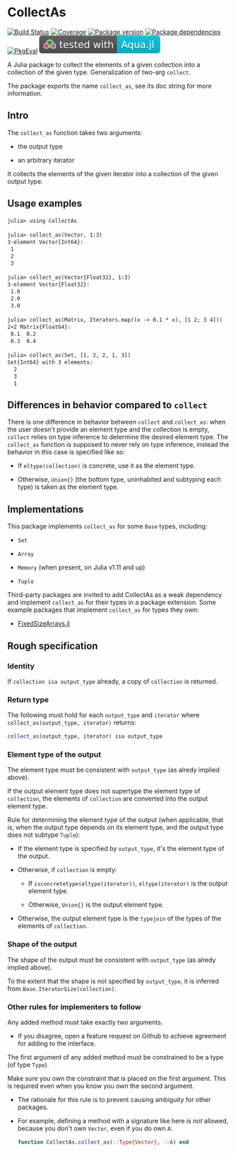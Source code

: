# CollectAs

[![Build Status](https://github.com/JuliaCollections/CollectAs.jl/actions/workflows/CI.yml/badge.svg?branch=main)](https://github.com/JuliaCollections/CollectAs.jl/actions/workflows/CI.yml?query=branch%3Amain)
[![Coverage](https://codecov.io/gh/JuliaCollections/CollectAs.jl/branch/main/graph/badge.svg)](https://codecov.io/gh/JuliaCollections/CollectAs.jl)
[![Package version](https://juliahub.com/docs/General/CollectAs/stable/version.svg)](https://juliahub.com/ui/Packages/General/CollectAs)
[![Package dependencies](https://juliahub.com/docs/General/CollectAs/stable/deps.svg)](https://juliahub.com/ui/Packages/General/CollectAs?t=2)
[![PkgEval](https://JuliaCI.github.io/NanosoldierReports/pkgeval_badges/C/CollectAs.svg)](https://JuliaCI.github.io/NanosoldierReports/pkgeval_badges/C/CollectAs.html)
[![Aqua](https://raw.githubusercontent.com/JuliaTesting/Aqua.jl/master/badge.svg)](https://github.com/JuliaTesting/Aqua.jl)

A Julia package to collect the elements of a given collection into a collection of the given type. Generalization of two-arg `collect`.

The package exports the name `collect_as`, see its doc string for more information.

## Intro

The `collect_as` function takes two arguments:

* the output type

* an arbitrary iterator

It collects the elements of the given iterator into a collection of the given output type.

## Usage examples

```julia-repl
julia> using CollectAs

julia> collect_as(Vector, 1:3)
3-element Vector{Int64}:
 1
 2
 3

julia> collect_as(Vector{Float32}, 1:3)
3-element Vector{Float32}:
 1.0
 2.0
 3.0

julia> collect_as(Matrix, Iterators.map((x -> 0.1 * x), [1 2; 3 4]))
2×2 Matrix{Float64}:
 0.1  0.2
 0.3  0.4

julia> collect_as(Set, [1, 2, 2, 1, 3])
Set{Int64} with 3 elements:
  2
  3
  1
```

## Differences in behavior compared to `collect`

There is one difference in behavior between `collect` and `collect_as`: when the user doesn't provide an element type and the collection is empty, `collect` relies on type inference to determine the desired element type. The `collect_as` function is supposed to never rely on type inference, instead the behavior in this case is specified like so:

* If `eltype(collection)` is concrete, use it as the element type.

* Otherwise, `Union{}` (the bottom type, uninhabited and subtyping each type) is taken as the element type.

## Implementations

This package implements `collect_as` for some `Base` types, including:

* `Set`

* `Array`

* `Memory` (when present, on Julia v1.11 and up)

* `Tuple`

Third-party packages are invited to add CollectAs as a weak dependency and implement `collect_as` for their types in a package extension. Some example packages that implement `collect_as` for types they own:

* [FixedSizeArrays.jl](https://github.com/JuliaArrays/FixedSizeArrays.jl)

## Rough specification

### Identity

If `collection isa output_type` already, a copy of `collection` is returned.

### Return type

The following must hold for each `output_type` and `iterator` where `collect_as(output_type, iterator)` returns:

```julia
collect_as(output_type, iterator) isa output_type
```

### Element type of the output

The element type must be consistent with `output_type` (as alredy implied above).

If the output element type does not supertype the element type of `collection`, the elements of `collection` are converted into the output element type.

Rule for determining the element type of the output (when applicable, that is, when the output type depends on its element type, and the output type does not subtype `Tuple`):

* If the element type is specified by `output_type`, it's the element type of the output.

* Otherwise, if `collection` is empty:

    * If `isconcretetype(eltype(iterator))`, `eltype(iterator)` is the output element type.

    * Otherwise, `Union{}` is the output element type.

* Otherwise, the output element type is the `typejoin` of the types of the elements of `collection`.

### Shape of the output

The shape of the output must be consistent with `output_type` (as alredy implied above).

To the extent that the shape is not specified by `output_type`, it is inferred from `Base.IteratorSize(collection)`.

### Other rules for implementers to follow

Any added method must take exactly two arguments.

* If you disagree, open a feature request on Github to achieve agreement for adding to the interface.

The first argument of any added method must be constrained to be a type (of type `Type`).

Make sure you own the constraint that is placed on the first argument. This is required even when you know you own the second argument.

* The rationale for this rule is to prevent causing ambiguity for other packages.

* For example, defining a method with a signature like here is *not* allowed, because you don't own `Vector`, even if you do own `A`:

  ```julia
  function CollectAs.collect_as(::Type{Vector}, ::A) end
  ```
